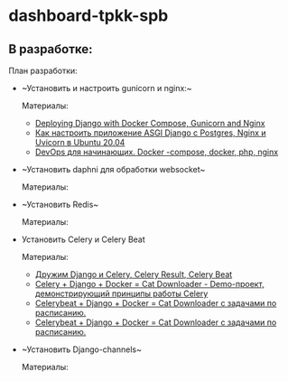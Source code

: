 dashboard-tpkk-spb
===================

В разработке:
-------------

План разработки:

* ~Установить и настроить gunicorn и nginx:~

  Материалы:
  - [Deploying Django with Docker Compose, Gunicorn and Nginx](https://www.youtube.com/watch?v=vJAfq6Ku4cI)
  - [Как настроить приложение ASGI Django с Postgres, Nginx и Uvicorn в Ubuntu 20.04](https://www.digitalocean.com/community/tutorials/how-to-set-up-an-asgi-django-app-with-postgres-nginx-and-uvicorn-on-ubuntu-20-04)
  - [DevOps для начинающих. Docker -compose, docker, php, nginx](https://www.youtube.com/watch?v=chqEQM3gwcc)
  
* ~Установить daphni для обработки websocket~

  Материалы:

* ~Установить Redis~

  Материалы:

* Установить Celery и Celery Beat

  Материалы:
  
  - [Дружим Django и Celery, Celery Result, Celery Beat](https://www.youtube.com/watch?v=jac2LQN6aYs&t=377s)
  - [Celery + Django + Docker = Cat Downloader - Demo-проект, демонстрирующий принципы работы Celery](https://www.youtube.com/watch?v=EUZJcy_dfCs&t=919s)
  - [Celerybeat + Django + Docker = Cat Downloader с задачами по расписанию.](https://www.youtube.com/watch?v=cojaefzhChI&t=366s)
  - [Celerybeat + Django + Docker = Cat Downloader с задачами по расписанию.](https://www.youtube.com/watch?v=cojaefzhChI&t=366s)
  
* ~Установить Django-channels~

  Материалы:
  
